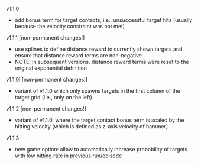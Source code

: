 v1.1.0
- add bonus term for target contacts, i.e., unsuccessful target hits (usually because the velocity constraint was not met)

v1.1.1 [non-permanent changes!]
- use splines to define distance reward to currently shown targets and ensure that distance reward terms are non-negative
- NOTE: in subsequent versions, distance reward terms were reset to the original exponential definition

v1.1.0l [non-permanent changes!]
- variant of v1.1.0 which only spawns targets in the first column of the target grid (i.e., only on the left)

v1.1.2 [non-permanent changes!]
- variant of v1.1.0, where the target contact bonus term is scaled by the hitting velocity (which is defined as z-axis velocity of hammer)

v1.1.3
- new game option: allow to automatically increase probability of targets with low hitting rate in previous run/episode

